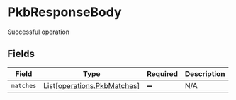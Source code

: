 # PkbResponseBody

Successful operation


## Fields

| Field                                                                | Type                                                                 | Required                                                             | Description                                                          |
| -------------------------------------------------------------------- | -------------------------------------------------------------------- | -------------------------------------------------------------------- | -------------------------------------------------------------------- |
| `matches`                                                            | List[[operations.PkbMatches](../../models/operations/pkbmatches.md)] | :heavy_minus_sign:                                                   | N/A                                                                  |